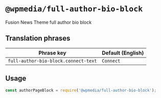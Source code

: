 # `@wpmedia/full-author-bio-block`

Fusion News Theme full author bio block

## Translation phrases

| Phrase key | Default (English) |
|---|---|
|`full-author-bio-block.connect-text`|`Connect`|

## Usage

```js
const authorPageBlock = require('@wpmedia/full-author-bio-block');
```
